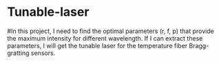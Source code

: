 # Tunable-laser
#In this project, I need to find the optimal parameters (r, f, p) that provide the maximum intensity for different wavelength. If I can extract these parameters, I will get the tunable laser for the temperature fiber Bragg-gratting sensors.
